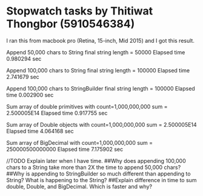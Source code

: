 # Stopwatch tasks by Thitiwat Thongbor (5910546384)

I ran this from macbook pro (Retina, 15-inch, Mid 2015) and I got this result.

Append 50,000 chars to String
final string length = 50000
Elapsed time 0.980294 sec

Append 100,000 chars to String
final string length = 100000
Elapsed time 2.741679 sec

Append 100,000 chars to StringBuilder
final string length = 100000
Elapsed time 0.002900 sec

Sum array of double primitives with count=1,000,000,000
sum = 2.500005E14
Elapsed time 0.917755 sec

Sum array of Double objects with count=1,000,000,000
sum = 2.500005E14
Elapsed time 4.064168 sec

Sum array of BigDecimal with count=1,000,000,000
sum = 250000500000000
Elapsed time 7.175902 sec


//TODO Explain later when I have time.
##Why does appending 100,000 chars to a String take more than 2X the time to append 50,000
chars?
##Why is appending to StringBuilder so much different than appending to String? What is happening to the String?
##Explain difference in time to sum double, Double, and BigDecimal. Which is faster and why?
